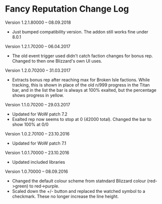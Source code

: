 
 Fancy Reputation Change Log
=============================

Version 1.2.1.80000 – 08.09.2018
- Just bumped compatibility version. The addon still works fine under 8.0.1

Version 1.2.1.70200 – 06.04.2017
- The old event trigger used didn't catch faction changes for bonus rep. Changed to then one Blizzard's own UI uses.

Version 1.2.0.70200 – 31.03.2017
- Extracts bonus rep after reaching max for Broken Isle factions. While tracking, this is shown in place of the old n/999 progress in the Titan bar, and in the list the bar is always at 100% exalted, but the percentage shows progress in yellow.

Version 1.1.0.70200 – 29.03.2017
- Updated for WoW patch 7.2
- Exalted rep now seems to stop at 0 (42000 total). Changed the bar to show 100% at 0/0

Version 1.0.2.70100 – 23.10.2016
- Updated for WoW patch 7.1

Version 1.0.1.70000 – 23.10.2016
- Updated included libraries

Version 1.0.70000 – 08.09.2016
- Changed the default colour scheme from statndard Blizzard colour (red->green) to red->purple.
- Scaled down the +/- button and replaced the watched symbol to a checkmark. These no longer increase the line height.
